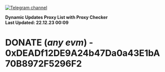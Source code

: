[![Telegram channel](https://img.shields.io/endpoint?url=https://runkit.io/damiankrawczyk/telegram-badge/branches/master?url=https://t.me/n4z4v0d)](https://t.me/n4z4v0d) 

**Dynamic Updates Proxy List with Proxy Checker**  
**Last Updated: 22.12.23 00:09**

# DONATE (_any evm_) - 0xDEADf12DE9A24b47Da0a43E1bA70B8972F5296F2
